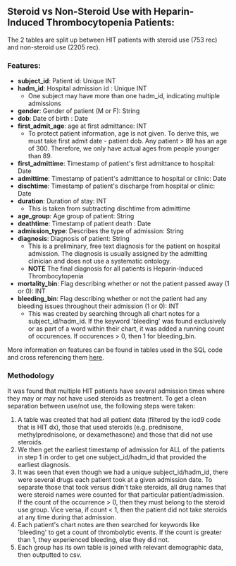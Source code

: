 ## Steroid vs Non-Steroid Use with Heparin-Induced Thrombocytopenia Patients:

The 2 tables are split up between HIT patients with steroid use (753 rec) and non-steroid use (2205 rec).

### Features:
- **subject_id**: Patient id: Unique INT
- **hadm_id**: Hospital admission id : Unique INT
  - One subject may have more than one hadm_id, indicating multiple admissions
- **gender**: Gender of patient (M or F): String
- **dob**: Date of birth : Date
- **first_admit_age**: age at first admittance: INT
  - To protect patient information, age is not given. To derive this, we must take first admit date - patient dob. Any patient > 89 has an age of 300. Therefore, we only have actual ages from people younger than 89.
- **first_admittime**: Timestamp of patient's first admittance to hospital: Date
- **admittime**: Timestamp of patient's admittance to hospital or clinic: Date
- **dischtime**: Timestamp of patient's discharge from hospital or clinic: Date
- **duration**: Duration of stay: INT
  - This is taken from subtracting dischtime from admittime
- **age_group**: Age group of patient: String
- **deathtime**: Timestamp of patient death : Date
- **admission_type**: Describes the type of admission: String
- **diagnosis**: Diagnosis of patient: String
  - This is a preliminary, free text diagnosis for the patient on hospital admission. The diagnosis is usually assigned by the admitting clinician and does not use a systematic ontology.
  - **NOTE** The final diagnosis for all patients is Heparin-Induced Thrombocytopenia
- **mortality_bin**: Flag describing whether or not the patient passed away (1 or 0): INT
- **bleeding_bin**: Flag describing whether or not the patient had any bleeding issues throughout their admission (1 or 0): INT
  - This was created by searching through all chart notes for a subject_id/hadm_id. If the keyword 'bleeding' was found exclusively or as part of a word within their chart, it was added a running count of occurences. If occurences > 0, then 1 for bleeding_bin.

More information on features can be found in tables used in the SQL code and cross referencing them [here](https://mimic.physionet.org/mimictables/admissions/).

### Methodology
It was found that multiple HIT patients have several admission times where they may or may not have used steroids as treatment. To get a clean separation between use/not use, the following steps were taken:
1) A table was created that had all patient data (filtered by the icd9 code that is HIT dx), those that used steroids (e.g. prednisone, methylprednisolone, or dexamethasone) and those that did not use steroids.
2) We then get the earliest timestamp of admission for ALL of the patients in step 1 in order to get one subject_id/hadm_id
that provided the earliest diagnosis.
3) It was seen that even though we had a unique subject_id/hadm_id, there were several drugs each patient took at a given admission date. To separate those that took versus didn't take steroids, all drug names that were steroid names were counted for that particular patient/admission. If the count of the occurrence > 0, then they must belong to the steroid use group. Vice versa, if count < 1, then the patient did not take steroids at any time during that admission.
4) Each patient's chart notes are then searched for keywords like 'bleeding' to get a count of thrombolytic events. If the count is greater than 1, they experienced bleeding, else they did not.
5) Each group has its own table is joined with relevant demographic data, then outputted to csv.
